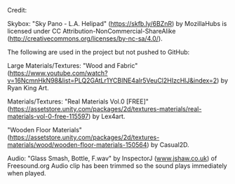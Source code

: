 
Credit:

Skybox:
"Sky Pano - L.A. Helipad" (https://skfb.ly/6BZnR) by MozillaHubs is licensed under CC Attribution-NonCommercial-ShareAlike (http://creativecommons.org/licenses/by-nc-sa/4.0/).


The following are used in the project but not pushed to GitHub:

Large Materials/Textures:
"Wood and Fabric" (https://www.youtube.com/watch?v=16NcmnHkN98&list=PLQ2GAtLr1YCBINE4alr5VeuCl2HIzcHlJ&index=2) by Ryan King Art.


Materials/Textures:
"Real Materials Vol.0 [FREE]" (https://assetstore.unity.com/packages/2d/textures-materials/real-materials-vol-0-free-115597) by Lex4art.

"Wooden Floor Materials" (https://assetstore.unity.com/packages/2d/textures-materials/wood/wooden-floor-materials-150564) by Casual2D.


Audio:
"Glass Smash, Bottle, F.wav" by InspectorJ (www.jshaw.co.uk) of Freesound.org
Audio clip has been trimmed so the sound plays immediately when played.
